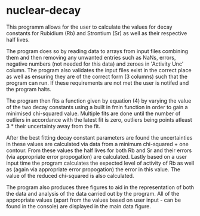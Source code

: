 # nuclear-decay
This programm allows for the user to calculate the values for decay constants for
Rubidium (Rb) and Strontium (Sr) as well as their respective half lives.

The program does so by reading data to arrays from input files combining them and
then removing any unwanted entries such as NaNs, errors, negative numbers
(not needed for this data) and zeroes in 'Activity Unc' column. The program also
validates the input files exist in the correct place as well as ensuring they are
of the correct form (3 columns) such that the program can run. If these requirements
are not met the user is notifed and the program halts.

The program then fits a function given by equation (4) by varying the value of
the two decay constants using a built in fmin function in order to gain a
minimised chi-squared value. Multiple fits are done until the number of outliers
in accordance with the latest fit is zero, outliers being points atleast 3 * their
uncertainty away from the fit.

After the best fitting decay constant parameters are found the uncertainties in
these values are calculated via data from a minimum chi-squared + one contour.
From these values the half lives for both Rb and Sr and their errors (via appropriate
error propogation) are calculated. Lastly based on a user input time the program
calculates the expected level of activity of Rb as well as (again via appropriate
error propogation) the error in this value. The value of the reduced chi-squared
is also calculated.

The program also produces three figures to aid in the representation
of both the data and analysis of the data carried out by the program. All of the
appropriate values (apart from the values based on user input - can be found in the
console) are displayed in the main data figure.
